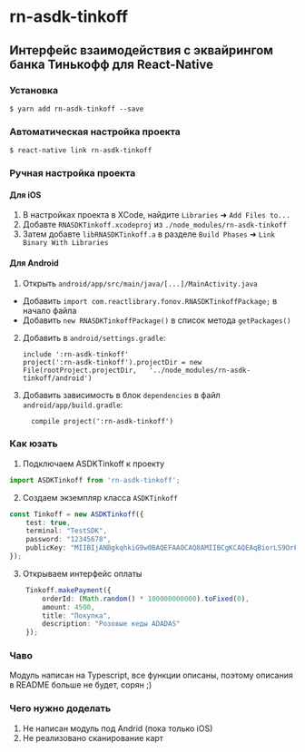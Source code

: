 
# rn-asdk-tinkoff
## Интерфейс взаимодействия с эквайрингом банка Тинькофф для React-Native

### Установка

`$ yarn add rn-asdk-tinkoff --save`

### Автоматическая настройка проекта

`$ react-native link rn-asdk-tinkoff`

### Ручная настройка проекта

#### Для iOS

1. В настройках проекта в XCode, найдите `Libraries` ➜ `Add Files to...`
2. Добавте `RNASDKTinkoff.xcodeproj` из `./node_modules/rn-asdk-tinkoff` 
3. Затем добавте `libRNASDKTinkoff.a` в разделе `Build Phases` ➜ `Link Binary With Libraries`

#### Для Android

1. Открыть `android/app/src/main/java/[...]/MainActivity.java`
  - Добавить `import com.reactlibrary.fonov.RNASDKTinkoffPackage;` в начало файла
  - Добавить `new RNASDKTinkoffPackage()` в список метода `getPackages()`
2. Добавить в `android/settings.gradle`:
  	```
  	include ':rn-asdk-tinkoff'
  	project(':rn-asdk-tinkoff').projectDir = new File(rootProject.projectDir, 	'../node_modules/rn-asdk-tinkoff/android')
  	```
3. Добавить зависимость в блок `dependencies` в файл `android/app/build.gradle`:
  	```
      compile project(':rn-asdk-tinkoff')
  	```


### Как юзать

1. Подключаем ASDKTinkoff к проекту

```typescript
import ASDKTinkoff from 'rn-asdk-tinkoff';

```
2. Создаем экземпляр класса `ASDKTinkoff`

```typescript
const Tinkoff = new ASDKTinkoff({
	test: true,
	terminal: "TestSDK",
	password: "12345678",
	publicKey: "MIIBIjANBgkqhkiG9w0BAQEFAAOCAQ8AMIIBCgKCAQEAqBiorLS9OrFPezixO5lSsF+HiZPFQWDO7x8gBJp4m86Wwz7ePNE8ZV4sUAZBqphdqSpXkybM4CJwxdj5R5q9+RHsb1dbMjThTXniwPpJdw4WKqG5/cLDrPGJY9NnPifBhA/MthASzoB+60+jCwkFmf8xEE9rZdoJUc2p9FL4wxKQPOuxCqL2iWOxAO8pxJBAxFojioVu422RWaQvoOMuZzhqUEpxA9T62lN8t3jj9QfHXaL4Ht8kRaa2JlaURtPJB5iBM+4pBDnqObNS5NFcXOxloZX4+M8zXaFh70jqWfiCzjyhaFg3rTPE2ClseOdS7DLwfB2kNP3K0GuPuLzsMwIDAQAB",
});

```

3. Открываем интерфейс оплаты

```typescript
	Tinkoff.makePayment({
		orderId: (Math.random() * 100000000000).toFixed(0),
		amount: 4500,
		title: "Покупка",
		description: "Розовые кеды ADADAS"
	});

```

### Чаво

Модуль написан на Typescript, все функции описаны, поэтому описания в README больше не будет, сорян ;)

### Чего нужно доделать

1. Не написан модуль под Andrid (пока только iOS)
2. Не реализовано сканирование карт
  